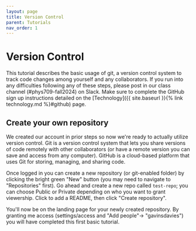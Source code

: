 ```yaml
---
layout: page
title: Version Control
parent: Tutorials
nav_order: 1
---
```


# Version Control

This tutorial describes the basic usage of git, a version control system to track code changes among yourself and any collaborators.
If you run into any difficulties following any of these steps, please post in our class channel (#phys709-fall2024) on Slack.
Make sure to complete the GitHub sign up instructions detailed on the [Technology]({{ site.baseurl }}{% link technology.md %}#github) page.

## Create your own repository

We created our account in prior steps so now we're ready to actually utilize version control.
Git is a version control system that lets you share versions of code remotely with other collaborators (or have a remote version you can save and access from any computer).
GitHub is a cloud-based platform that uses Git for storing, managing, and sharing code.

Once logged in you can create a new repository (or git-enabled folder) by clicking the bright green "New" button (you may need to navigate to "Repositories" first).
Go ahead and create a new repo called `test-repo`; you can choose Public or Private depending on who you want to grant viewership.
Click to add a README, then click "Create repository".

You'll now be on the landing page for your newly created repository.
By granting me access (settings/access and "Add people"-> "gavinsdavies") you will have completed this first basic tutorial. 
